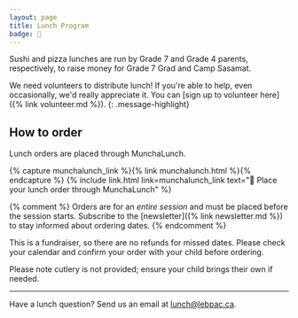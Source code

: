 ```yaml
---
layout: page
title: Lunch Program
badge: 🍣
---
```


Sushi and pizza lunches are run by Grade 7 and Grade 4 parents, respectively, to raise money for Grade 7 Grad and Camp Sasamat.

We need volunteers to distribute lunch! If you're able to help, even occasionally, we'd really appreciate it. You can [sign up to volunteer here]({% link volunteer.md %}).
{: .message-highlight}

## How to order

Lunch orders are placed through MunchaLunch.

{% capture munchalunch_link %}{% link munchalunch.html %}{% endcapture %}
{% include link.html link=munchalunch_link text="🥪 Place your lunch order through MunchaLunch" %}

{% comment %}
Orders are for an _entire session_ and must be placed before the session starts. Subscribe to the [newsletter]({% link newsletter.md %}) to stay informed about ordering dates.
{% endcomment %}

This is a fundraiser, so there are no refunds for missed dates. Please check your calendar and confirm your order with your child before ordering.

Please note cutlery is not provided; ensure your child brings their own if needed.

---

Have a lunch question? Send us an email at [lunch@lebpac.ca](mailto:lunch@lebpac.ca).